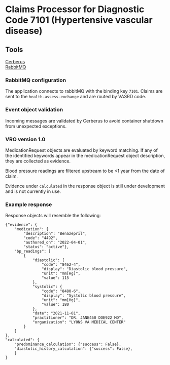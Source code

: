 # Claims Processor for Diagnostic Code 7101 (Hypertensive vascular disease)

## Tools
[Cerberus](https://docs.python-cerberus.org/en/stable/index.html)\
[RabbitMQ](https://www.rabbitmq.com/)

### RabbitMQ configuration
The application connects to rabbitMQ with the binding key `7101`. Claims are sent to the `health-assess-exchange` and are routed by VASRD code. 

### Event object validation
Incoming messages are validated by Cerberus to avoid container shutdown from unexpected exceptions.

### VRO version 1.0

MedicationRequest objects are evaluated by keyword matching. If any of the identified keywords appear in the medicationRequest object description, they are collected as evidence.

Blood pressure readings are filtered upstream to be <1 year from the date of claim. 

Evidence under `calculated` in the response object is still under development and is not currently in use. 

### Example response

Response objects will resemble the following:

```
{"evidence": {
    "medication": {
        "description": "Benazepril",
        "code": "4492",
        "authored_on": "2022-04-01",
        "status": "active"},
    "bp_readings": [
        {
            "diastolic": {
                "code": "8462-4",
                "display": "Diastolic blood pressure",
                "unit": "mm[Hg]",
                "value": 115
            },
            "systolic": {                
                "code": "8480-6",
                "display": "Systolic blood pressure",
                "unit": "mm[Hg]",
                "value": 180
            },
            "date": "2021-11-01",
            "practitioner": "DR. JANE460 DOE922 MD",
            "organization": "LYONS VA MEDICAL CENTER"
        }
    ]
},
"calculated": {
    "predominance_calculation": {"success": False},
    "diastolic_history_calculation": {"success": False},
    }
}
```